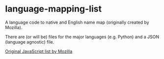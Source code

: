 # language-mapping-list
A language code to native and English name map (originally created by Mozilla).

There are (or will be) files for the major languages (e.g. Python) and a JSON (language agnostic) file.

[Original JavaScript list by Mozilla](https://github.com/mozilla/language-mapping-list)
